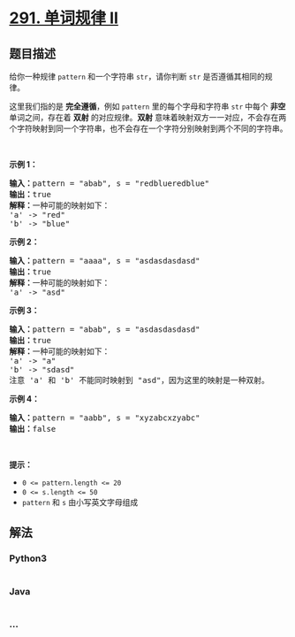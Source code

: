 # [291. 单词规律 II](https://leetcode-cn.com/problems/word-pattern-ii)



## 题目描述

<!-- 这里写题目描述 -->

<p>给你一种规律 <code>pattern</code> 和一个字符串 <code>str</code>，请你判断 <code>str</code> 是否遵循其相同的规律。</p>

<p>这里我们指的是 <strong>完全遵循</strong>，例如 <code>pattern</code> 里的每个字母和字符串 <code>str</code><strong> </strong>中每个 <strong>非空</strong> 单词之间，存在着 <strong>双射</strong> 的对应规律。<strong>双射</strong> 意味着映射双方一一对应，不会存在两个字符映射到同一个字符串，也不会存在一个字符分别映射到两个不同的字符串。</p>

<p> </p>

<p><strong>示例 1：</strong></p>

<pre>
<strong>输入：</strong>pattern = "abab", s = "redblueredblue"
<strong>输出：</strong>true
<strong>解释：</strong>一种可能的映射如下：
'a' -> "red"
'b' -> "blue"</pre>

<p><strong>示例 2：</strong></p>

<pre>
<strong>输入：</strong>pattern = "aaaa", s = "asdasdasdasd"
<strong>输出：</strong>true
<strong>解释：</strong>一种可能的映射如下：
'a' -> "asd"
</pre>

<p><strong>示例 3：</strong></p>

<pre>
<strong>输入：</strong>pattern = "abab", s = "asdasdasdasd"
<strong>输出：</strong>true
<strong>解释：</strong>一种可能的映射如下：
'a' -> "a"
'b' -> "sdasd"
注意 'a' 和 'b' 不能同时映射到 "asd"，因为这里的映射是一种双射。
</pre>

<p><strong>示例 4：</strong></p>

<pre>
<strong>输入：</strong>pattern = "aabb", s = "xyzabcxzyabc"
<strong>输出：</strong>false
</pre>

<p> </p>

<p><strong>提示：</strong></p>

<ul>
	<li><code>0 <= pattern.length <= 20</code></li>
	<li><code>0 <= s.length <= 50</code></li>
	<li><code>pattern</code> 和 <code>s</code> 由小写英文字母组成</li>
</ul>


## 解法

<!-- 这里可写通用的实现逻辑 -->

<!-- tabs:start -->

### **Python3**

<!-- 这里可写当前语言的特殊实现逻辑 -->

```python

```

### **Java**

<!-- 这里可写当前语言的特殊实现逻辑 -->

```java

```

### **...**

```

```

<!-- tabs:end -->
